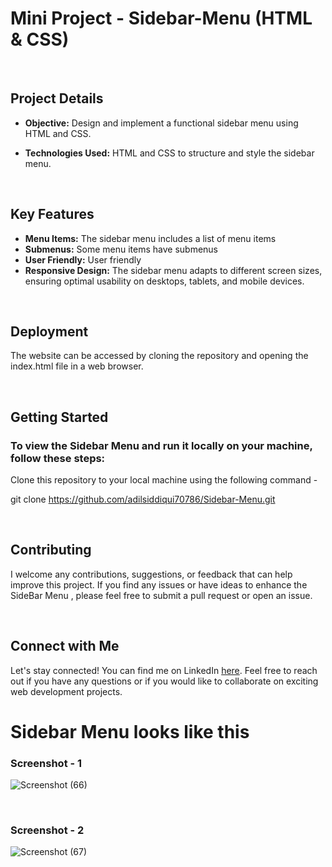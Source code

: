 # Mini Project - Sidebar-Menu (HTML & CSS) 

<br>

## Project Details
- **Objective:** Design and implement a functional sidebar menu using HTML and CSS.

- **Technologies Used:**  HTML and CSS to structure and style the sidebar menu.
  
<br>

## Key Features

- **Menu Items:** The sidebar menu includes a list of menu items
- **Submenus:** Some menu items have submenus
- **User Friendly:** User friendly
- **Responsive Design:** The sidebar menu adapts to different screen sizes, ensuring optimal usability on desktops, tablets, and mobile devices.
<br>

## Deployment
The website can be accessed by cloning the repository and opening the index.html file in a web browser.


<br>

## Getting Started

### To view the Sidebar Menu and run it locally on your machine, follow these steps:

 Clone this repository to your local machine using the following command -
 
 git clone https://github.com/adilsiddiqui70786/Sidebar-Menu.git

<br>

## Contributing

I welcome any contributions, suggestions, or feedback that can help improve this project. If you find any issues or have ideas to enhance the SideBar Menu , please feel free to submit a pull request or open an issue.

<br>

## Connect with Me

Let's stay connected! You can find me on LinkedIn [here](https://www.linkedin.com/in/adilsiddiqui70786). Feel free to reach out if you have any questions or if you would like to collaborate on exciting web development projects.



# Sidebar Menu looks like this

### Screenshot - 1
![Screenshot (66)](https://github.com/adilsiddiqui70786/Sidebar-Menu/assets/117959085/8a346339-fdf3-45f8-ac61-d41998ef4e40)

<br>

### Screenshot - 2
![Screenshot (67)](https://github.com/adilsiddiqui70786/Sidebar-Menu/assets/117959085/cff561f8-e3bc-465c-94a8-a277d471bb60)

